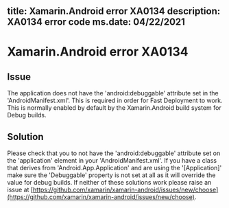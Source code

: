 title: Xamarin.Android error XA0134
description: XA0134 error code
ms.date: 04/22/2021
---
# Xamarin.Android error XA0134

## Issue

The application does not have the 'android:debuggable' attribute set in the 'AndroidManifest.xml'.
This is required in order for Fast Deployment to work. This is normally enabled by default by
the Xamarin.Android build system for Debug builds.

## Solution

Please check that you to not have the 'android:debuggable' attribute set on the 'application' element in your 'AndroidManifest.xml'.
If you have a class that derives from 'Android.App.Application' and are using the '[Application]' make sure the
'Debuggable' property is not set at all as it will override the value for debug builds.
If neither of these solutions work please raise an issue at [https://github.com/xamarin/xamarin-android/issues/new/choose](https://github.com/xamarin/xamarin-android/issues/new/choose).
